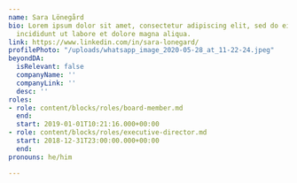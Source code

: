 ```yaml
---
name: Sara Lönegård
bio: Lorem ipsum dolor sit amet, consectetur adipiscing elit, sed do eiusmod tempor
  incididunt ut labore et dolore magna aliqua.
link: https://www.linkedin.com/in/sara-lonegard/
profilePhoto: "/uploads/whatsapp_image_2020-05-28_at_11-22-24.jpeg"
beyondDA:
  isRelevant: false
  companyName: ''
  companyLink: ''
  desc: ''
roles:
- role: content/blocks/roles/board-member.md
  end: 
  start: 2019-01-01T10:21:16.000+00:00
- role: content/blocks/roles/executive-director.md
  start: 2018-12-31T23:00:00.000+00:00
  end: 
pronouns: he/him

---
```

